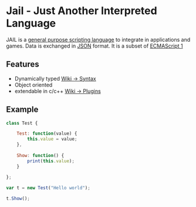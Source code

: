# Jail - Just Another Interpreted Language

JAIL is a [general purpose scripting language](https://en.wikipedia.org/wiki/General-purpose_language) to integrate in applications and games. Data is exchanged in [JSON](https://www.json.org/json-en.html) format. It is a subset of [ECMAScript 1](https://www.ecma-international.org/wp-content/uploads/ECMA-262_1st_edition_june_1997.pdf)


## Features
 * Dynamically typed [Wiki -> Syntax](https://github.com/zarat/Jail/wiki#syntax)
 * Object oriented
 * extendable in c/c++ [Wiki -> Plugins](https://github.com/zarat/jail/wiki/plugins)

## Example
```Javascript
class Test {

    Test: function(value) {
        this.value = value;
    },
    
    Show: function() {
        print(this.value);
    }
    
};

var t = new Test("Hello world");

t.Show();
```
